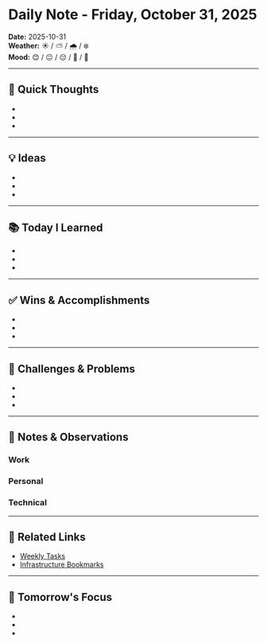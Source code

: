 # Daily Note - Friday, October 31, 2025

**Date:** 2025-10-31  
**Weather:** ☀️ / ⛅ / 🌧️ / ❄️  
**Mood:** 😊 / 😐 / 😔 / 🤔 / 🎉

---

## 💭 Quick Thoughts

- 
- 
- 

---

## 💡 Ideas

- 
- 
- 

---

## 📚 Today I Learned

- 
- 
- 

---

## ✅ Wins & Accomplishments

- 
- 
- 

---

## 🤔 Challenges & Problems

- 
- 
- 

---

## 📝 Notes & Observations

### Work


### Personal


### Technical


---

## 🔗 Related Links

- [Weekly Tasks](../WorkTasks/Active/)
- [Infrastructure Bookmarks](../Notes/Infrastructure.md)

---

## 🎯 Tomorrow's Focus

- 
- 
- 

